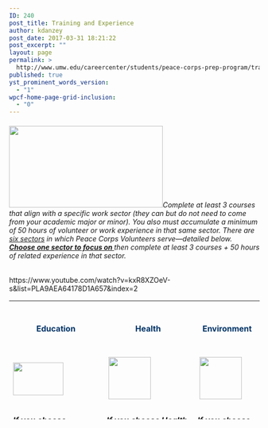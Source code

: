 ```yaml
---
ID: 240
post_title: Training and Experience
author: kdanzey
post_date: 2017-03-31 18:21:22
post_excerpt: ""
layout: page
permalink: >
  http://www.umw.edu/careercenter/students/peace-corps-prep-program/training-experience/
published: true
yst_prominent_words_version:
  - "1"
wpcf-home-page-grid-inclusion:
  - "0"
---
```

<h6><a href="https://www.peacecorps.gov/volunteer/university-programs/peace-corps-prep/"><img class="alignnone wp-image-235" src="http://www.umw.edu/careercenter/wp-content/uploads/sites/41/2017/03/PeaceCorpsPrep-1-300x159.jpg" alt="" width="309" height="164" /></a>Complete at least 3 courses that align with a specific work sector (they can but do not need to come from your academic major or minor). You also must accumulate a minimum of 50 hours of volunteer or work experience in that same sector. There are <u>six sectors</u> in which Peace Corps Volunteers serve—detailed below. <b><u>Choose one sector to focus on </u></b>then complete at least 3 courses + 50 hours of related experience in that sector.</h6>
https://www.youtube.com/watch?v=kxR8XZOeV-s&amp;list=PLA9AEA64178D1A657&amp;index=2
<table style="height: 238px" width="1653">
<tbody>
<tr>
<td style="text-align: center" width="116">
<h4><strong><span style="color: #003366">Education</span></strong></h4>
</td>
<td style="text-align: center" width="101">
<h4><strong><span style="color: #003366"> Health</span></strong></h4>
</td>
<td style="text-align: center" width="101">
<h4><strong><span style="color: #003366"> Environment</span></strong></h4>
</td>
<td style="text-align: center" width="101">
<h4><strong><span style="color: #003366">Agriculture</span></strong></h4>
</td>
<td style="text-align: center" width="101">
<h4><span style="color: #003366"><strong>Youth in Development</strong></span></h4>
</td>
<td style="text-align: center" width="101">
<h4><span style="color: #003366"><strong>Community Economic Development</strong></span></h4>
</td>
</tr>
<tr>
<td width="116"><img class="size-full wp-image-248 aligncenter" src="http://www.umw.edu/careercenter/wp-content/uploads/sites/41/2017/03/R1.png" alt="" width="101" height="66" /></td>
<td width="101"> <img class="size-full wp-image-250 aligncenter" src="http://www.umw.edu/careercenter/wp-content/uploads/sites/41/2017/03/R3.png" alt="" width="85" height="85" /></td>
<td width="101"> <img class="size-full wp-image-252 aligncenter" src="http://www.umw.edu/careercenter/wp-content/uploads/sites/41/2017/03/R5.png" alt="" width="85" height="85" /></td>
<td width="101"> <img class="size-full wp-image-249 aligncenter" src="http://www.umw.edu/careercenter/wp-content/uploads/sites/41/2017/03/R2.png" alt="" width="85" height="85" /></td>
<td width="101"> <img class="size-full wp-image-251 aligncenter" src="http://www.umw.edu/careercenter/wp-content/uploads/sites/41/2017/03/R4.png" alt="" width="85" height="85" /></td>
<td width="101"> <img class="size-full wp-image-253 aligncenter" src="http://www.umw.edu/careercenter/wp-content/uploads/sites/41/2017/03/R6.png" alt="" width="85" height="85" /></td>
</tr>
<tr>
<td style="vertical-align: top">
<h6 style="text-align: left"><strong><i><u>If you choose Education, take 3 courses from one of the following areas</u></i><i>:</i></strong></h6>
<h6>Education</h6>
<h6>English</h6>
<h6>Linguistics</h6>
<h6>Computer Science</h6>
<h6>Chemistry</h6>
<h6></h6>
<h6><span style="color: #000000"><strong><i><u>Recommended courses</u></i><i>:</i></strong></span></h6>
<h6><u>EDUC 371 &amp; 373 – Language Development and Literacy Instruction (Primary/Intermediate)</u></h6>
<h6><u>EDUC 454 – The Teaching of Foreign Language</u></h6>
<h6><u>EDUC 455 – The Teaching of Mathematics and Computer Science</u></h6>
<h6><u>EDUC 458 – The Teaching of Sciences</u></h6>
<h6><u>ENGL 399 – Community Service Learning</u></h6>
<h6><u>LING 101 – Introduction to Linguistics</u></h6>
<h6><u>LING 301 – Introduction to Psycholinguistics</u></h6>
<h6><u>LING 302 – Introduction to Sociolinguistics and Anthropological   Linguistics</u></h6>
<h6><u>CPSC 310 – Computer Information Systems</u></h6>
<h6><u>CPSC 420 – Modeling and Simulation</u></h6>
<h6><u>CHEM 105 &amp; 106 – Chemistry and Society with Laboratory</u></h6>
<h6><u>CHEM 493 – Chemical Outreach</u></h6>
<h6><i></i><span style="color: #000000"><strong><i><u>And build 50 hours of </u></i><i><u>related </u></i><i><u>field experience through an activity such as</u></i><i>:</i></strong></span></h6>
<h6>Participating in one or more of several regional service opportunities such as (1) local programs for underserved populations at Stafford Junction, Heritage Park, or Bragg Hill, or (2) Catholic Charities Refugee Services.</h6>
<h6>Completing an internship at one of the many organizations and agencies in the Greater Fredericksburg region such as (1) Bundle of Joy Child Development, (2) the Virginia Museum of Fine Arts, (3) the Smithsonian National Education Outreach program, (4) or completing a supervised practicum experience through the College of Education.</h6>
<h6>Participating in a UMW Abroad program such as (1) Academic Latinoamericana – Quito, Ecuador, (2) CIEE Dakar, Senegal, (3) CIEE Gaborone, Botswana, or (4) Sol Education Abroad – Heredia, Costa Rica.</h6>
<h6>Teaching in one of these or a similar form: in a classroom, with a community outreach organization, or in a formal tutoring capacity.</h6>
<h6>The subject of the teaching may be English as a Foreign/Second Language, special education, drama, or a STEM subject.</h6>
</td>
<td style="vertical-align: top">
<h6><strong><i><u>If you choose Health, take three courses from one of the following areas</u></i><i>:</i></strong></h6>
<h6>Biology</h6>
<h6>Economics</h6>
<h6>Sociology</h6>
<h6>Nursing</h6>
<h6></h6>
<h6><span style="color: #000000"><strong><i><u>Recommended courses:</u></i></strong></span></h6>
<h6><u>BIOL 384 – Human Anatomy </u></h6>
<h6><u>BIOL 385 – Human Physiology</u></h6>
<h6><u>BIOL 391 – Immunology</u></h6>
<h6><u>BIOL 440 – Biology of Cancer</u></h6>
<h6><u>ECON 332 – Economics of Health</u></h6>
<h6><u>SOCG 320 – Food Justice</u></h6>
<h6><u>SOCG 334 – Medical Sociology</u></h6>
<h6><u>SOCG 335 – Global Perspectives on Health and Illness</u></h6>
<h6> <strong><i><u>And build 50 hours of </u></i><i><u>related </u></i><i><u>field experience through an activity such as</u></i><i>:</i></strong></h6>
<h6>Volunteer or work experience in such areas as HIV/AIDS outreach, hospice, family planning counseling, emergency medical technician (EMT) or CPR teaching/certification, maternal health, and hands-­‐on caregiving in a hospital, clinic, or lab technician setting.</h6>
<h6>Counseling or teaching in health subjects.</h6>
<h6>Working as a resident advisor in a dormitory, as a peer nutritionist, or as a sexually transmitted infections counselor.</h6>
<h6>Significant experience in mechanical repairs, construction, carpentry, masonry, plumbing, hydrology, or set design.</h6>
<h6>Participating in regional service opportunities such as those at (1) the Moss Free Clinic, Mary Washington Hospital, or the Spotsylvania Medical Center, (2) Fredericksburg Area HIV/AIDS Support Services (FAHASS), or serving as a volunteer EMT at a local Fire and Rescue Unit.</h6>
<h6>Completing an internship at one of the many organizations and agencies in the Greater Fredericksburg region <span style="font-family: inherit;font-size: inherit">such as (1) the Virginia Department of Health, (2) Community of Hope, (3) the U.S. Department of Health and Human Services.</span></h6>
<h6>Participating in a UMW Abroad Program such as (1) CIEE Dakar, Senegal, (2) CIEE Monteverde, Costa Rica, (3) CIEE Gaborone, Botswana, (4) KEI Bangkok, Thailand, (5) SIT China: Community Health and Traditional Chinese Medicine, (6) SIT Jordan: Refugees, Health and Humanitarian Action, or (7) SIT Madagascar: Traditional Medicine and Healthcare Systems.</h6>
</td>
<td style="vertical-align: top">
<h6><strong><em><u>If you choose Environment, take three courses from one of the following areas</u></em><em>:</em></strong></h6>
<h6>Biology</h6>
<h6>Economics</h6>
<h6>Earth and<span style="font-family: inherit;font-size: inherit"> Environmental Science</span></h6>
<h6><span style="font-family: inherit;font-size: inherit">Geology</span></h6>
<h6><span style="font-family: inherit;font-size: inherit">Philosophy</span></h6>
<h6><span style="font-family: inherit;font-size: inherit">Sociology</span></h6>
<h6></h6>
<h6><strong style="color: #000000;font-family: inherit;font-size: inherit"><em><u>Recommended courses</u></em><em>:</em></strong></h6>
<h6><u>B</u><u>IOL 231 – Botany</u></h6>
<h6><u>BIOL 424 – Tropical Ecology</u></h6>
<h6><u>BIOL 428 – Conservation Biology</u></h6>
<h6><u>ECON 331 – Environmental and Resource Economics</u></h6>
<h6><u>ECON 351 – Poverty, Affluence, and Equality</u></h6>
<h6><u>EESC 230 – Global Environmental Problems</u></h6>
<h6><u>EESC 240 – Field Methods in Environmental Science and Geology</u></h6>
<h6><u>EESC 322 – Aquatic Ecology</u></h6>
<h6><u>EESC 325 – Environmental Geochemistry</u></h6>
<h6><u>EESC 326 – Pollution Prevention Planning</u></h6>
<h6><u>EESC 340 – Energy Resources and Technology</u></h6>
<h6><u>PHIL 330 – Environmental Ethics</u></h6>
<h6><u>PHIL 430 – Ethics, Environment, and Sustainability</u></h6>
<h6><u>SOCG 354 – Environmental Sociology</u></h6>
<h6><strong><span style="color: #003366"><span style="color: #000000"><em><u>And build 50 hours of related field experience through an activity such as</u></em><em>:</em></span></span></strong></h6>
<h6>Educating the public on environmental or conservation issues, or working on environmental campaigns.</h6>
<h6>Conducting biological surveys of plants or animals.</h6>
<h6>Investigating an environmental issue through an independent research project.</h6>
<h6>Gardening, farming, nursery management, organic or low-­‐input vegetable production, or landscaping.</h6>
<h6>Providing technical assistance and training in natural resource management.</h6>
<h6>Participating in regional service opportunities such as (1) Friends of the Rappahannock,(2) Downtown Greens, and (3) campus sustainability projects coordinated by the President’s Council for Sustainability.</h6>
<h6>Completing an internship at one of the many organizations and agencies in the Greater Fredericksburg region such as (1) Environment Virginia, (2) Northern Virginia Soil andWater Conservation District, (3) Lake Anna State Park, (4) Friends of the Rappahannock,(5) Tree Fredericksburg, (6) The Sierra Club.</h6>
<h6>Participating in a UMW Abroad Program such as (1) CIEE Dakar, Senegal, (2) CIEE Gaborone, Botswana, (3) IES Galapagos Islands, Ecuador, (4) KEI Bangkok, Thailand, (5) SIT Ecuador: Comparative Ecology and Conservation, (6) SIT Madagascar: Biodiversity and Natural Resource Management, (7) SIT Mongolia: Geopolitics and the Environment,(8) SIT Panama: Tropical Ecology, Marine Ecosystems, &amp; Biodiversity Conservation, (9) SIT Panama: Tropical Ecology, Marine Ecosystems, and Biodiversity Conservation, (10), SIT Tanzania-­‐Zanzibar: Coastal Ecology &amp; Natural Resource Management, or (11) SIT Tanzania: Wildlife Conservation and Political Ecology.</h6>
</td>
<td style="vertical-align: top">
<h6><strong><em><u>If you choose Agriculture, take three courses from one of the following areas</u></em><em>:</em></strong></h6>
<h6>Biology or Earth and Environmental Science</h6>
<h6></h6>
<h6><strong><em><u>Recommended courses</u></em><em>:</em></strong></h6>
<h6><u>BIOL 231 – Botany</u></h6>
<h6><u>BIOL 311 – Plant Ecology</u></h6>
<h6><u>BIOL 312 – Plant Physiology</u></h6>
<h6><u>BIOL 323 – Entomology</u></h6>
<h6><u>EESC 230 – Global Environmental Problems</u></h6>
<h6><u>EESC 307 – Environmental Soil Science</u><u>EESC 315 – Hydrogeology</u><u>EESC 325 – Environmental Geochemistry</u></h6>
<h6><strong><em><u>And build 50 hours of related field experience through an activity such as</u></em><em>:</em></strong></h6>
<h6>Working with a large-­‐scale or family-­‐run business involving vegetable gardening, farming, nursery work, tree planting or care, urban forestry, landscaping, livestock care and management, or fish cultivation and     production</h6>
<h6>Teaching or tutoring the public in environmental or agricultural issues/activities</h6>
<h6>Working on the business management or marketing side of a commercial farm</h6>
<h6>Participating in regional service opportunities such as (1) Tree Fredericksburg, (2) Braehead Farm, and (3) the Virginia Cooperative Extension (in Spotsylvania or Stafford counties).</h6>
<h6>Completing an internship at one of the many organizations and agencies in the Greater Fredericksburg region such as (1) the United States Department of Agriculture, (2) the Arcadia Center for Sustainable Food and Agriculture, (3) the Good Turn Earth Company,(4) Northern Virginia Soil and Water Conservation District.</h6>
<h6>Participating in a UMW Abroad Program such as (1) CIEE Gaborone, Botswana, (2) SIT IHP: Rethinking Food Security: People, Agriculture, and Politics, (3) CIEE Monteverde, Costa Rica</h6>
<h6>Teaching in one of these or a similar form: in a classroom, with a community outreach organization, or in a formal tutoring capacity</h6>
<h6>The subject of the teaching may be English as a Foreign/Second Language, special education, drama, or a STEM subject</h6>
</td>
<td style="vertical-align: top">
<h6><strong><em><u>If you choose Youth in Development, take three courses from one of the following areas</u></em><em>:</em></strong></h6>
<h6>Psychology or Sociology</h6>
<h6></h6>
<h6><strong><em><u>Recommended courses</u></em><em>:</em></strong></h6>
<h6><u>PSYC</u><u> 331 – Developmental Psychology: The Infant and Child</u></h6>
<h6><u>PSYC 332 – Developmental Psychology: The Adolescent and Adult</u></h6>
<h6><u>PSYC 347 – Psychology of Men</u></h6>
<h6><u>PSYC 350 – Psychology of women</u></h6>
<h6><u>SOCG 301 – Evolution and Social Behavior</u></h6>
<h6><u>SOCG 351 – Juvenile Delinquency</u></h6>
<h6><strong><em><u>And build 50 hours of related field experience through an activity such as</u></em><em>:</em></strong></h6>
<h6>Teaching or counseling in at-­‐risk youth programs</h6>
<h6>Activities that involve planning, organizing, assessing community needs, counseling, and leadership, in areas such as education, youth development, health and HIV/AIDS, the environment, and/or business</h6>
<h6>Participating in regional service opportunities such as (1) UMW’s James Farmer Scholars Program, (2) Young Women Leaders Program, (3) Hope House or Thurman Brisben Center, (4) Catholic Charities Refugee</h6>
<h6>Completing an internship at one of the many organizations and agencies in the Greater Fredericksburg region such as Rappahannock Big Brothers, Big Sisters or the Boys and Girls Clubs of</h6>
<h6>Participating in a UMW Abroad Program such as: (1) CIEE Dakar, Senegal, (2) SIT Nicaragua: Youth Culture, Literacy, and Media, or (3) SIT Samoa: Pacific Communities and Social Change.</h6>
</td>
<td style="vertical-align: top">
<h6><strong><em><u>If you choose Community Economic Dev., take three courses from one of the following areas</u></em><em>:</em></strong></h6>
<h6>Accounting</h6>
<h6>Business</h6>
<h6>Economics</h6>
<h6>Geography</h6>
<h6>Management</h6>
<h6>Management Information Systems</h6>
<h6>Marketing</h6>
<h6>Sociology</h6>
<h6>Computer Science and related majors</h6>
<h6></h6>
<h6><strong><em><u>Recommended courses</u></em><em>:</em></strong></h6>
<h6><u>ACCT 101 &amp; 102 – Principles of Accounting I &amp; II or ACCT 110 Intensive Principles of Accounting</u></h6>
<h6><u>ACCT 301 &amp; 302 – Intermediate Accounting I &amp; II</u></h6>
<h6><u>ACCT 304 – Cost Managerial Accounting</u></h6>
<h6><u>ACCT 401 – Accounting Information Systems</u></h6>
<h6><u>ACC</u><u>T</u> <u>42</u><u>0</u> <u>–</u> <u>Go</u><u>ver</u><u>n</u><u>m</u><u>e</u><u>n</u><u>t</u><u>a</u><u>l</u> <u>an</u><u>d</u> <u>No</u><u>t</u><u>-­‐</u><u>f</u><u>o</u><u>r</u><u>-­‐</u><u>P</u><u>r</u><u>o</u><u>f</u><u>it</u> <u>A</u><u>cc</u><u>oun</u><u>t</u><u>ing</u></h6>
<h6><u>BUAD 473 – Environment of International Business</u></h6>
<h6><u>E</u><u>CO</u><u>N</u> <u>32</u><u>4</u> <u>–</u> <u>Econo</u><u>m</u><u>ics</u> <u>o</u><u>f</u> <u>Ph</u><u>ilanthropy</u> <u>an</u><u>d</u> <u>th</u><u>e</u> <u>N</u><u>o</u><u>n</u><u>-­‐</u><u>P</u><u>r</u><u>o</u><u>f</u><u>it</u> <u>Sect</u><u>o</u><u>r</u></h6>
<h6><u>ECON 381 – Microfinance for Development</u></h6>
<h6><u>ECON 384 – Economic Development</u></h6>
<h6><u>FINC 301 – Principles of Finance</u></h6>
<h6><u>FINC 430 – Financial Modeling</u></h6>
<h6><u>GEOG 236 – Globalization and Local Development</u></h6>
<h6><u>GEOG 250 – Introduction to Geographic Information Systems and Cartography</u></h6>
<h6><u>GEOG 339 – Geography and Development</u></h6>
<h6><u>GEOG 340 – Remote Sensing and Air Photo Interpretation</u></h6>
<h6><u>GEOG 355 – Mobile Geographic Information Systems and Global Positioning Systems</u></h6>
<h6><u>MGMT 300 – Principles of Management</u></h6>
<h6><u>MGMT 346 – Human Resource Management</u></h6>
<h6><u>MGMT 421 – Entrepreneurial Venture C</u><u>reation</u></h6>
<h6><u>MIST 201 – Management Information Systems and Applications</u></h6>
<h6><u>MIST 301 – Principles of Knowledge Management</u></h6>
<h6><u>MKTG 301 – Principles of Marketing</u></h6>
<h6><u>MKTG 401 – Marketing Research</u></h6>
<h6><u>MKTG 460 – International Marketing</u></h6>
<h6><u>SOCG 404 – Global Inequality and Development</u></h6>
<h6><strong><em><u>And build 50 hours of related field experience through an activity such as</u></em><em>:</em></strong></h6>
<h6>Working with businesses, organizations, or cooperatives in accounting, finance, microfinance, management, project management, budgeting, or marketing</h6>
<h6>Starting and running your own business or other entrepreneurial activity</h6>
<h6>Training others in computer literacy, maintenance, and repair</h6>
<h6>Website design or online marketing</h6>
<h6>Founding or leading a community-­‐ or school-­‐based organization</h6>
<h6>Participating in regional service opportunities or completing an internship such as at the Small Business Development Center or the Fredericksburg Regional Chamber of Commerce.</h6>
<h6>Participating in a UMW Abroad Program such as (1) CIEE University of Botswana – Gaborone, Botswana, (2) CIEE Dakar, Senegal, (3) SIT Jordan: Modernization and Social Change, (4) SIT Madagascar: Urbanization and Rural Development, (5) SIT Nepal: Development and Social Change, (6) SIT Peru: Indigenous Peoples and Globalization, (6) SIT Samoa: Pacific Communities and Social Change, or (7) SIT Uganda: Development Studies,</h6>
<h6><em>Nearly two-­‐thirds of Peace Corps Volunteers serve in Education or Health. Coursework and meaningful experience in one of these areas—especially teaching English as a second/foreign language—produce some of the strongest candidates.</em></h6>
</td>
</tr>
</tbody>
</table>
&nbsp;
